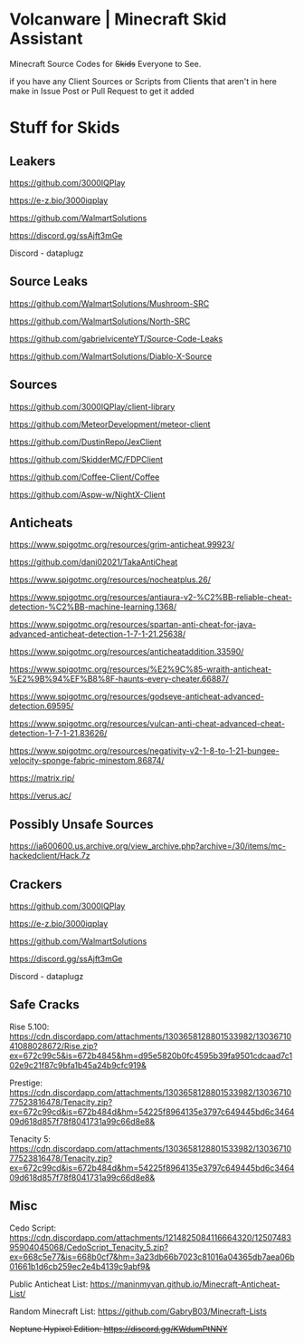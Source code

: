 # Volcanware | Minecraft Skid Assistant
Minecraft Source Codes for ~~Skids~~ Everyone to See.

if you have any Client Sources or Scripts from Clients that aren't in here make in Issue Post or Pull Request to get it added


# Stuff for Skids

## Leakers
https://github.com/3000IQPlay

https://e-z.bio/3000iqplay

https://github.com/WalmartSolutions

https://discord.gg/ssAjft3mGe

Discord - dataplugz

## Source Leaks
https://github.com/WalmartSolutions/Mushroom-SRC

https://github.com/WalmartSolutions/North-SRC

https://github.com/gabrielvicenteYT/Source-Code-Leaks

https://github.com/WalmartSolutions/Diablo-X-Source

## Sources
https://github.com/3000IQPlay/client-library

https://github.com/MeteorDevelopment/meteor-client

https://github.com/DustinRepo/JexClient

https://github.com/SkidderMC/FDPClient

https://github.com/Coffee-Client/Coffee

https://github.com/Aspw-w/NightX-Client

## Anticheats
https://www.spigotmc.org/resources/grim-anticheat.99923/

https://github.com/dani02021/TakaAntiCheat

https://www.spigotmc.org/resources/nocheatplus.26/

https://www.spigotmc.org/resources/antiaura-v2-%C2%BB-reliable-cheat-detection-%C2%BB-machine-learning.1368/

https://www.spigotmc.org/resources/spartan-anti-cheat-for-java-advanced-anticheat-detection-1-7-1-21.25638/

https://www.spigotmc.org/resources/anticheataddition.33590/

https://www.spigotmc.org/resources/%E2%9C%85-wraith-anticheat-%E2%9B%94%EF%B8%8F-haunts-every-cheater.66887/

https://www.spigotmc.org/resources/godseye-anticheat-advanced-detection.69595/

https://www.spigotmc.org/resources/vulcan-anti-cheat-advanced-cheat-detection-1-7-1-21.83626/

https://www.spigotmc.org/resources/negativity-v2-1-8-to-1-21-bungee-velocity-sponge-fabric-minestom.86874/

https://matrix.rip/

https://verus.ac/



## Possibly Unsafe Sources
https://ia600600.us.archive.org/view_archive.php?archive=/30/items/mc-hackedclient/Hack.7z

## Crackers
https://github.com/3000IQPlay

https://e-z.bio/3000iqplay

https://github.com/WalmartSolutions

https://discord.gg/ssAjft3mGe

Discord - dataplugz

## Safe Cracks
Rise 5.100: https://cdn.discordapp.com/attachments/1303658128801533982/1303671041088028672/Rise.zip?ex=672c99c5&is=672b4845&hm=d95e5820b0fc4595b39fa9501cdcaad7c102e9c21f87c9bfa1b45a24b9cfc919&

Prestige: https://cdn.discordapp.com/attachments/1303658128801533982/1303671077523816478/Tenacity.zip?ex=672c99cd&is=672b484d&hm=54225f8964135e3797c649445bd6c346409d618d857f78f8041731a99c66d8e8&

Tenacity 5: https://cdn.discordapp.com/attachments/1303658128801533982/1303671077523816478/Tenacity.zip?ex=672c99cd&is=672b484d&hm=54225f8964135e3797c649445bd6c346409d618d857f78f8041731a99c66d8e8&

## Misc
Cedo Script: https://cdn.discordapp.com/attachments/1214825084116664320/1250748395904045068/CedoScript_Tenacity_5.zip?ex=668c5e77&is=668b0cf7&hm=3a23db66b7023c81016a04365db7aea06b01661b1d6cb259ec2e4b4139c9abf9&

Public Anticheat List: https://maninmyvan.github.io/Minecraft-Anticheat-List/

Random Minecraft List: https://github.com/GabryB03/Minecraft-Lists

~~Neptune Hypixel Edition: https://discord.gg/KWdumPtNNY~~
